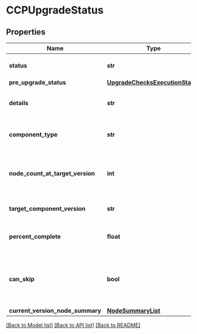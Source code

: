 # CCPUpgradeStatus

## Properties
Name | Type | Description | Notes
------------ | ------------- | ------------- | -------------
**status** | **str** | Upgrade status of component | [optional] 
**pre_upgrade_status** | [**UpgradeChecksExecutionStatus**](UpgradeChecksExecutionStatus.md) |  | [optional] 
**details** | **str** | Details about the upgrade status | [optional] 
**component_type** | **str** | Component type for the upgrade status | [optional] 
**node_count_at_target_version** | **int** | Number of nodes of the type and at the component version | [optional] 
**target_component_version** | **str** | Target component version | [optional] 
**percent_complete** | **float** | Indicator of upgrade progress in percentage | [optional] 
**can_skip** | **bool** | Can the upgrade of the remaining units in this component be skipped | [optional] 
**current_version_node_summary** | [**NodeSummaryList**](NodeSummaryList.md) |  | [optional] 

[[Back to Model list]](../README.md#documentation-for-models) [[Back to API list]](../README.md#documentation-for-api-endpoints) [[Back to README]](../README.md)

